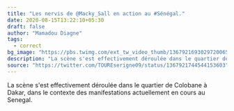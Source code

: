 ```yaml
---
title: "Les nervis de @Macky_Sall en action au #Sénégal."
date: 2020-08-15T13:22:10+05:30
draft: false
author: "Mamadou Diagne"
tags:
  - correct
bg_image: "https://pbs.twimg.com/ext_tw_video_thumb/1367921693029720065/pu/img/CQ7BpqljB-h-bfcQ.jpg"
description: "La scène s'est effectivement déroulée dans le quartier de Colobane"
source: "https://twitter.com/TOUREserigne09/status/1367921744544153603"
---
```

La scène s'est effectivement déroulée dans le quartier de Colobane à Dakar, dans le contexte des manifestations actuellement en cours au Senegal. 
